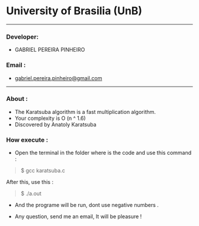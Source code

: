 # University of Brasilia (UnB)
_________________________________________________________________________________________________________________________

### Developer:

- GABRIEL PEREIRA PINHEIRO 


### Email :

- gabriel.pereira.pinheiro@gmail.com
_____________________________________________________________________________________________________________________________


### About : 

- The Karatsuba algorithm is a fast multiplication algorithm.
- Your complexity is O (n ^ 1.6) 
- Discovered by Anatoly Karatsuba 

### How execute :

- Open the terminal in the folder where is the code and use this command :

> $ gcc karatsuba.c

After this, use this :

> $ ./a.out

 - And the programe will be run, dont use negative numbers .
 
 
 
 - Any question, send me an email, It  will be pleasure  ! 
